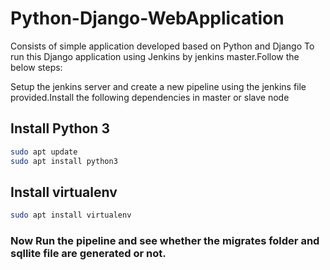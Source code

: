 # Python-Django-WebApplication
Consists of simple application developed based on Python and Django
To run this Django application using Jenkins by jenkins master.Follow the below steps:

Setup the jenkins server and create a new pipeline using the jenkins file provided.Install the following dependencies in master or slave node

## Install Python 3

```sh
sudo apt update
sudo apt install python3
```
## Install virtualenv

```sh
sudo apt install virtualenv
```

### Now Run the pipeline and see whether the migrates folder and sqllite file are generated or not.
